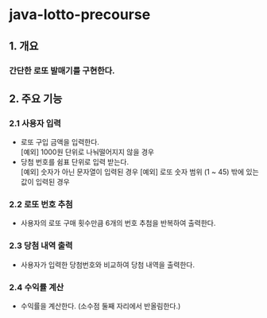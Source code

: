 # java-lotto-precourse
## 1. 개요
### 간단한 로또 발매기를 구현한다.
## 2. 주요 기능
### 2.1 사용자 입력
- 로또 구입 금액을 입력한다.  
  [예외] 1000원 단위로 나눠떨어지지 않을 경우
- 당첨 번호를 쉼표 단위로 입력 받는다.  
  [예외] 숫자가 아닌 문자열이 입력된 경우
  [예외] 로또 숫자 범위 (1 ~ 45) 밖에 있는 값이 입력된 경우
### 2.2 로또 번호 추첨
- 사용자의 로또 구매 횟수만큼 6개의 번호 추첨을 반복하여 출력한다.
### 2.3 당첨 내역 출력
- 사용자가 입력한 당첨번호와 비교하여 당첨 내역을 출력한다.
### 2.4 수익률 계산
- 수익률을 계산한다. (소수점 둘째 자리에서 반올림한다.)